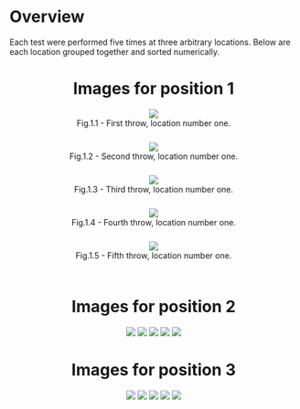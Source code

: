 <h1>Overview</h1>
Each test were performed five times at three arbitrary locations. 
Below are each location grouped together and sorted numerically.

<div align="center">

<h1> Images for position 1 </h1>

<div style="padding-bottom: 25px;">
 <img src="Position1/BOX_1_POS_1_1.png"/>
 <figcaption>Fig.1.1 - First throw, location number one.</figcaption>
</div>

<div style="padding-bottom: 25px;">
 <img src="Position1/BOX_1_POS_1_1.png"/>
 <figcaption>Fig.1.2 - Second throw, location number one.</figcaption>
</div>
<div style="padding-bottom: 25px;">
 <img src="Position1/BOX_1_POS_1_1.png"/>
 <figcaption>Fig.1.3 - Third throw, location number one.</figcaption>
</div>
<div style="padding-bottom: 25px;">
 <img src="Position1/BOX_1_POS_1_1.png"/>
 <figcaption>Fig.1.4 - Fourth throw, location number one.</figcaption>
</div>
<div style="padding-bottom: 25px;">
 <img src="Position1/BOX_1_POS_1_1.png"/>
 <figcaption>Fig.1.5 - Fifth throw, location number one.</figcaption>
</div>

<h1> Images for position 2 </h1>

 <img src="Position2/BOX_1_POS_2_1.png"/>                   
 <img src="Position2/BOX_1_POS_2_2.png"/>
 <img src="Position2/BOX_1_POS_2_3.png"/>
 <img src="Position2/BOX_1_POS_2_4.png"/>
 <img src="Position2/BOX_1_POS_2_5.png"/>

<h1> Images for position 3 </h1>

 <img src="Position3/BOX_1_POS_3_1.png"/>                   
 <img src="Position3/BOX_1_POS_3_2.png"/>
 <img src="Position3/BOX_1_POS_3_3.png"/>
 <img src="Position3/BOX_1_POS_3_4.png"/>
 <img src="Position3/BOX_1_POS_3_5.png"/>
</div>